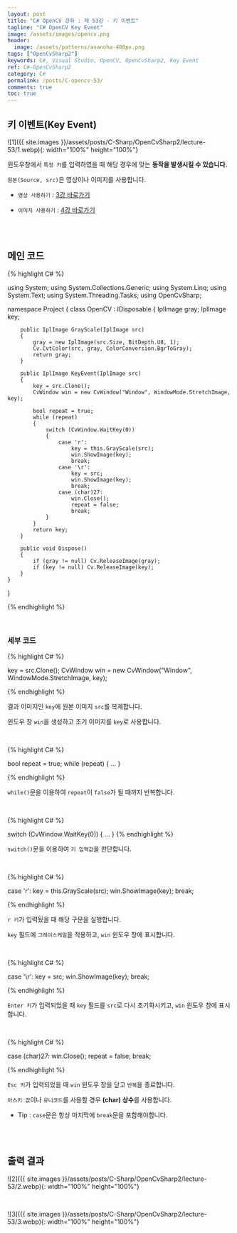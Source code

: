 ```yaml
---
layout: post
title: "C# OpenCV 강좌 : 제 53강 - 키 이벤트"
tagline: "C# OpenCV Key Event"
image: /assets/images/opencv.png
header:
  image: /assets/patterns/asanoha-400px.png
tags: ["OpenCvSharp2"]
keywords: C#, Visual Studio, OpenCV, OpenCvSharp2, Key Event
ref: C#-OpenCvSharp2
category: C#
permalink: /posts/C-opencv-53/
comments: true
toc: true
---
```


## 키 이벤트(Key Event)

![1]({{ site.images }}/assets/posts/C-Sharp/OpenCvSharp2/lecture-53/1.webp){: width="100%" height="100%"}

윈도우창에서 `특정 키`를 입력하였을 때 해당 경우에 맞는 **동작을 발생시킬 수 있습니다.**

`원본(Source, src)`은 영상이나 이미지를 사용합니다.

- `영상 사용하기` : [3강 바로가기][3강]

- `이미지 사용하기` : [4강 바로가기][4강]

<br>
<br>

## 메인 코드

{% highlight C# %}

using System;
using System.Collections.Generic;
using System.Linq;
using System.Text;
using System.Threading.Tasks;
using OpenCvSharp;

namespace Project
{
    class OpenCV : IDisposable
    {
        IplImage gray;
        IplImage key;
        
        public IplImage GrayScale(IplImage src)
        {
            gray = new IplImage(src.Size, BitDepth.U8, 1);
            Cv.CvtColor(src, gray, ColorConversion.BgrToGray);
            return gray;
        }
                    
        public IplImage KeyEvent(IplImage src)
        {
            key = src.Clone();
            CvWindow win = new CvWindow("Window", WindowMode.StretchImage, key);
                    
            bool repeat = true;
            while (repeat)
            {
                switch (CvWindow.WaitKey(0))
                {
                    case 'r':
                        key = this.GrayScale(src);
                        win.ShowImage(key);
                        break;
                    case '\r':
                        key = src;
                        win.ShowImage(key);
                        break;
                    case (char)27:
                        win.Close();
                        repeat = false;
                        break;
                }
            }
            return key;
        }
                  
        public void Dispose()
        {
            if (gray != null) Cv.ReleaseImage(gray);
            if (key != null) Cv.ReleaseImage(key);        
        }
    }
}

{% endhighlight %}

<br>

### 세부 코드

{% highlight C# %}

key = src.Clone();
CvWindow win = new CvWindow("Window", WindowMode.StretchImage, key);

{% endhighlight %}

결과 이미지인 `key`에 원본 이미지 `src`를 복제합니다.

윈도우 창 `win`을 생성하고 초기 이미지를 `key`로 사용합니다.

<br>

{% highlight C# %}

bool repeat = true;
while (repeat)
{
    ...
}

{% endhighlight %}

`while()`문을 이용하여 `repeat`이 `false`가 될 때까지 반복합니다.

<br>

{% highlight C# %}

switch (CvWindow.WaitKey(0))
{
    ...
}
{% endhighlight %}

`switch()`문을 이용하여 `키 입력값`을 판단합니다.

<br>

{% highlight C# %}

case 'r':
    key = this.GrayScale(src);
    win.ShowImage(key);
    break;

{% endhighlight %}

`r 키`가 입력됬을 때 해당 구문을 실행합니다.

`key` 필드에 `그레이스케일`을 적용하고, `win` 윈도우 창에 표시합니다.

<br>

{% highlight C# %}

case '\r':
    key = src;
    win.ShowImage(key);
    break;

{% endhighlight %}

`Enter 키`가 입력되었을 때 `key` 필드를 `src`로 다시 초기화시키고, `win` 윈도우 창에 표시합니다.

<br>

{% highlight C# %}

case (char)27:
    win.Close();
    repeat = false;
    break;

{% endhighlight %}

`Esc 키`가 입력되었을 때 `win` 윈도우 창을 닫고 `반복`을 종료합니다.

`아스키 값`이나 `유니코드`를 사용할 경우 **(char) 상수**를 사용합니다.

- Tip : `case`문은 항상 마지막에 `break`문을 포함해야합니다.

<br>
<br>

## 출력 결과

![2]({{ site.images }}/assets/posts/C-Sharp/OpenCvSharp2/lecture-53/2.webp){: width="100%" height="100%"}

<br>

![3]({{ site.images }}/assets/posts/C-Sharp/OpenCvSharp2/lecture-53/3.webp){: width="100%" height="100%"}

[3강]: https://076923.github.io/posts/C-opencv-3/
[4강]: https://076923.github.io/posts/C-opencv-4/
